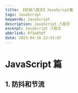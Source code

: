 ```yaml
---
title: 【前端八股文】JavaScript篇
tags: JavaScript
keywords: JavaScript
description: JavaScript 八股文
excerpt: JavaScript 八股文
abbrlink: 8f3a65df
date: 2023-04-16 22:43:07
---
```


# JavaScript 篇

## 1. 防抖和节流

